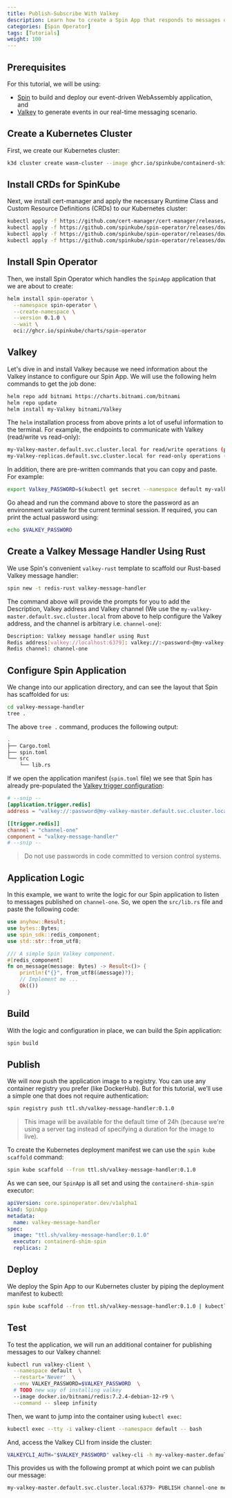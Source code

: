 ```yaml
---
title: Publish-Subscribe With Valkey
description: Learn how to create a Spin App that responds to messages on pub-sub Valkey channels and runs in Kubernetes
categories: [Spin Operator]
tags: [Tutorials]
weight: 100
---
```


## Prerequisites

For this tutorial, we will be using:
- [Spin](https://developer.fermyon.com/spin/v2/install) to build and deploy our event-driven WebAssembly application, and
- [Valkey](https://valkey.io/docs/) to generate events in our real-time messaging scenario.

## Create a Kubernetes Cluster

First, we create our Kubernetes cluster:

```bash
k3d cluster create wasm-cluster --image ghcr.io/spinkube/containerd-shim-spin/k3d:v0.13.1 -p "8081:80@loadbalancer" --agents 2
```

## Install CRDs for SpinKube

Next, we install cert-manager and apply the necessary Runtime Class and Custom Resource Definitions (CRDs) to our Kubernetes cluster:

```bash
kubectl apply -f https://github.com/cert-manager/cert-manager/releases/download/v1.14.3/cert-manager.yaml
kubectl apply -f https://github.com/spinkube/spin-operator/releases/download/v0.1.0/spin-operator.crds.yaml
kubectl apply -f https://github.com/spinkube/spin-operator/releases/download/v0.1.0/spin-operator.runtime-class.yaml
kubectl apply -f https://github.com/spinkube/spin-operator/releases/download/v0.1.0/spin-operator.shim-executor.yaml
```

## Install Spin Operator 

Then, we install Spin Operator which handles the `SpinApp` application that we are about to create:

```bash
helm install spin-operator \
  --namespace spin-operator \
  --create-namespace \
  --version 0.1.0 \
  --wait \
  oci://ghcr.io/spinkube/charts/spin-operator
```

## Valkey

Let's dive in and install Valkey because we need information about the Valkey instance to configure our Spin App. We will use the following helm commands to get the job done:

```bash
helm repo add bitnami https://charts.bitnami.com/bitnami
helm repo update
helm install my-Valkey bitnami/Valkey
```

The `helm` installation process from above prints a lot of useful information to the terminal. For example, the endpoints to communicate with Valkey (read/write vs read-only):

```bash
my-Valkey-master.default.svc.cluster.local for read/write operations (port 6379)
my-Valkey-replicas.default.svc.cluster.local for read-only operations (port 6379)
```

In addition, there are pre-written commands that you can copy and paste. For example:

```bash
export Valkey_PASSWORD=$(kubectl get secret --namespace default my-valkey -o jsonpath="{.data.valkey-password}" | base64 -d)
```

Go ahead and run the command above to store the password as an environment variable for the current terminal session. If required, you can print the actual password using:

```bash
echo $VALKEY_PASSWORD
```

## Create a Valkey Message Handler Using Rust

We use Spin's convenient `valkey-rust` template to scaffold our Rust-based Valkey message handler:

```bash
spin new -t redis-rust valkey-message-handler
```

The command above will provide the prompts for you to add the Description, Valkey address and Valkey channel (We use the `my-valkey-master.default.svc.cluster.local` from above to help configure the Valkey address, and the channel is arbitrary i.e. `channel-one`):

```bash
Description: Valkey message handler using Rust
Redis address[valkey://localhost:6379]: valkey://:<password>@my-valkey-master.default.svc.cluster.local:6379
Redis channel: channel-one
```

## Configure Spin Application

We change into our application directory, and can see the layout that Spin has scaffolded for us:

```bash
cd valkey-message-handler
tree .
```

The above `tree .` command, produces the following output:

```bash
.
├── Cargo.toml
├── spin.toml
└── src
    └── lib.rs
```

If we open the application manifest (`spin.toml` file) we see that Spin has already pre-populated the [Valkey trigger configuration](https://developer.fermyon.com/spin/v2/redis-trigger#the-spin-redis-trigger):

```toml
# --snip --
[application.trigger.redis]
address = "valkey://:password@my-valkey-master.default.svc.cluster.local:6379"

[[trigger.redis]]
channel = "channel-one"
component = "valkey-message-handler"
# --snip --
```

> Do not use passwords in code committed to version control systems.

## Application Logic

In this example, we want to write the logic for our Spin application to listen to messages published on `channel-one`. So, we open the `src/lib.rs` file and paste the following code:

```rust
use anyhow::Result;
use bytes::Bytes;
use spin_sdk::redis_component;
use std::str::from_utf8;

/// A simple Spin Valkey component.
#[redis_component]
fn on_message(message: Bytes) -> Result<()> {
    println!("{}", from_utf8(&message)?);
    // Implement me ...
    Ok(())
}
```

## Build

With the logic and configuration in place, we can build the Spin application:

```bash
spin build
```

## Publish

We will now push the application image to a registry. You can use any container registry you prefer (like DockerHub). But for this tutorial, we’ll use a simple one that does not require authentication:

```bash
spin registry push ttl.sh/valkey-message-handler:0.1.0
```

> This image will be available for the default time of 24h (because we're using a server tag instead of specifying a duration for the image to live).

To create the Kubernetes deployment manifest we can use the `spin kube scaffold` command:

```bash
spin kube scaffold --from ttl.sh/valkey-message-handler:0.1.0
```

As we can see, our `SpinApp` is all set and using the `containerd-shim-spin` executor:

```yaml
apiVersion: core.spinoperator.dev/v1alpha1
kind: SpinApp
metadata:
  name: valkey-message-handler
spec:
  image: "ttl.sh/valkey-message-handler:0.1.0"
  executor: containerd-shim-spin
  replicas: 2
```

## Deploy

We deploy the Spin App to our Kubernetes cluster by piping the deployment manifest to kubectl:

```bash
spin kube scaffold --from ttl.sh/valkey-message-handler:0.1.0 | kubectl apply -f -
```

## Test

To test the application, we will run an additional container for publishing messages to our Valkey channel:

```bash
kubectl run valkey-client \
  --namespace default  \
  --restart='Never'  \
  --env VALKEY_PASSWORD=$VALKEY_PASSWORD  \
  # TODO new way of installing valkey
  --image docker.io/bitnami/redis:7.2.4-debian-12-r9 \
  --command -- sleep infinity
```

Then, we want to jump into the container using `kubectl exec`:

```bash
kubectl exec --tty -i valkey-client --namespace default -- bash
```

And, access the Valkey CLI from inside the cluster:

```bash
VALKEYCLI_AUTH="$VALKEY_PASSWORD" valkey-cli -h my-valkey-master.default.svc.cluster.local
```

This provides us with the following prompt at which point we can publish our message:

```bash
my-valkey-master.default.svc.cluster.local:6379> PUBLISH channel-one message-one
```